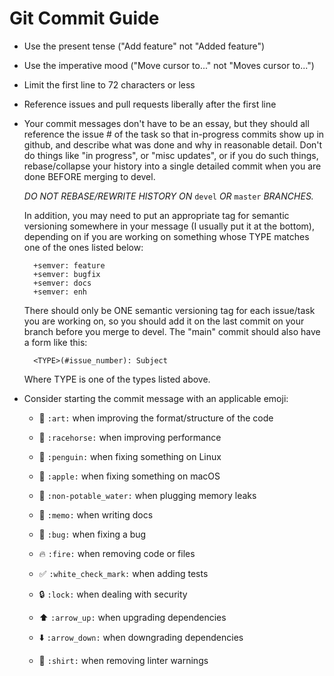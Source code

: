 # Git Commit Guide

- Use the present tense ("Add feature" not "Added feature")
- Use the imperative mood ("Move cursor to..." not "Moves cursor to...")
- Limit the first line to 72 characters or less
- Reference issues and pull requests liberally after the first line
- Your commit messages don't have to be an essay, but they
  should all reference the issue # of the task so that in-progress commits show
  up in github, and describe what was done and why in reasonable detail. Don't
  do things like "in progress", or "misc updates", or if you do such things,
  rebase/collapse your history into a single detailed commit when you are done
  BEFORE merging to devel.

    *DO NOT REBASE/REWRITE HISTORY ON* `devel` *OR* `master` *BRANCHES.*

  In addition, you may need to put an appropriate tag for semantic versioning
  somewhere in your message (I usually put it at the bottom), depending on if
  you are working on something whose TYPE matches one of the ones listed below:

        +semver: feature
        +semver: bugfix
        +semver: docs
        +semver: enh

  There should only be ONE semantic versioning tag for each issue/task you are
  working on, so you should add it on the last commit on your branch before you
  merge to devel. The "main" commit should also have a form like this:

        <TYPE>(#issue_number): Subject

  Where TYPE is one of the types listed above.

- Consider starting the commit message with an applicable emoji:

  - :art: `:art:` when improving the format/structure of the code
  - :racehorse: `:racehorse:` when improving performance
  - :penguin: `:penguin:` when fixing something on Linux
  - :apple: `:apple:` when fixing something on macOS

  - :non-potable_water: `:non-potable_water:` when plugging memory leaks
  - :memo: `:memo:` when writing docs
  - :bug: `:bug:` when fixing a bug
  - :fire: `:fire:` when removing code or files
  - :white_check_mark: `:white_check_mark:` when adding tests
  - :lock: `:lock:` when dealing with security
  - :arrow_up: `:arrow_up:` when upgrading dependencies
  - :arrow_down: `:arrow_down:` when downgrading dependencies
  - :shirt: `:shirt:` when removing linter warnings
